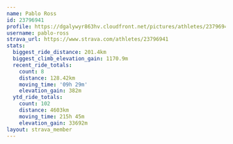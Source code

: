 ```yaml
---
name: Pablo Ross
id: 23796941
profile: https://dgalywyr863hv.cloudfront.net/pictures/athletes/23796941/14615399/1/large.jpg
username: pablo-ross
strava_url: https://www.strava.com/athletes/23796941
stats:
  biggest_ride_distance: 201.4km
  biggest_climb_elevation_gain: 1170.9m
  recent_ride_totals:
    count: 8
    distance: 128.42km
    moving_time: '09h 29m'
    elevation_gain: 382m
  ytd_ride_totals:
    count: 102
    distance: 4603km
    moving_time: 215h 45m
    elevation_gain: 33692m
layout: strava_member
--- 
```

